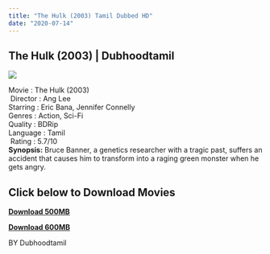 ```yaml
---
title: "The Hulk (2003) Tamil Dubbed HD"
date: "2020-07-14"
---
```


## The Hulk (2003) | Dubhoodtamil

[![](https://1.bp.blogspot.com/-iLSSdZpA9TA/XwVzLdCnM0I/AAAAAAAAA6o/k4jKZu75hwUZphW2PeTe24Bf2ibZw3RwQCLcBGAsYHQ/s640/images{6a9242ac63492b6a27eb196a6e17803ac8b6d8f05d0536ef84b9c25d26eb437e}2B{6a9242ac63492b6a27eb196a6e17803ac8b6d8f05d0536ef84b9c25d26eb437e}25286{6a9242ac63492b6a27eb196a6e17803ac8b6d8f05d0536ef84b9c25d26eb437e}2529.jpeg)](https://1.bp.blogspot.com/-iLSSdZpA9TA/XwVzLdCnM0I/AAAAAAAAA6o/k4jKZu75hwUZphW2PeTe24Bf2ibZw3RwQCLcBGAsYHQ/s1600/images{6a9242ac63492b6a27eb196a6e17803ac8b6d8f05d0536ef84b9c25d26eb437e}2B{6a9242ac63492b6a27eb196a6e17803ac8b6d8f05d0536ef84b9c25d26eb437e}25286{6a9242ac63492b6a27eb196a6e17803ac8b6d8f05d0536ef84b9c25d26eb437e}2529.jpeg)

Movie : The Hulk (2003)  
 Director : Ang Lee  
Starring : Eric Bana, Jennifer Connelly  
Genres : Action, Sci-Fi  
Quality : BDRip   
Language : Tamil  
 Rating : 5.7/10  
**Synopsis:** Bruce Banner, a genetics researcher with a tragic past, suffers an accident that causes him to transform into a raging green monster when he gets angry.

## **Click below to Download Movies**

**[Download 500MB](https://oncehelp.com/hulk-500MB)**

**[Download 600MB](https://oncehelp.com/hulk-600MB)**

  

  

  

BY Dubhoodtamil
